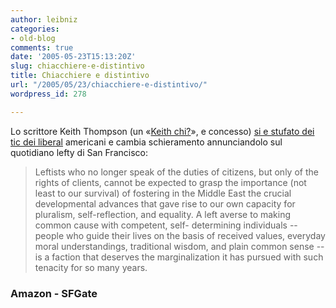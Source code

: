 ```yaml
---
author: leibniz
categories:
- old-blog
comments: true
date: '2005-05-23T15:13:20Z'
slug: chiacchiere-e-distintivo
title: Chiacchiere e distintivo
url: "/2005/05/23/chiacchiere-e-distintivo/"
wordpress_id: 278

---
```

Lo scrittore Keith Thompson (un «[Keith chi?](https://www.amazon.com/exec/obidos/search-handle-url/index=books&field-author-exact=Keith%20Thompson/104-7851482-1069507)», e concesso) [si e stufato dei tic dei liberal](https://sfgate.com/cgi-bin/article.cgi?file=/c/a/2005/05/22/INGUNCQHKJ1.DTL&type=printable) americani e cambia schieramento annunciandolo sul quotidiano lefty di San Francisco:  


> Leftists who no longer speak of the duties of citizens, but only of the
  rights of clients, cannot be expected to grasp the importance (not least to
our survival) of fostering in the Middle East the crucial developmental
advances that gave rise to our own capacity for pluralism, self-reflection,
and equality. A left averse to making common cause with competent, self-
determining individuals  --  people who guide their lives on the basis of
received values, everyday moral understandings, traditional wisdom, and plain
common sense  --  is a faction that deserves the marginalization it has
pursued with such tenacity for so many years.




### Amazon - SFGate
